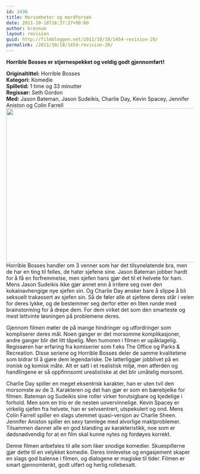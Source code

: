 ```yaml
---
id: 2436
title: Morsomheter og mordforsøk
date: 2011-10-18T16:37:27+00:00
author: brennum
layout: revision
guid: http://filmbloggen.net/2011/10/18/1454-revision-20/
permalink: /2011/10/18/1454-revision-20/
---
```

**Horrible Bosses er stjernespekket og veldig godt gjennomført!**<!--more-->

**Originaltittel:** Horrible Bosses  
**Kategori:** Komedie  
**Spilletid:** 1 time og 33 minutter  
**Regissør:** Seth Gordon  
**Med:** Jason Bateman, Jason Sudeikis, Charlie Day, Kevin Spacey, Jennifer Aniston og Colin Farrell  
<a href="http://filmbloggen.net/2011/10/18/morsomheter-og-mordforsok/horrible-bosses/" rel="attachment wp-att-1507"><img class="alignnone size-large wp-image-1507" src="http://filmbloggen.net/wp-content/uploads//2011/10/jkfjqyd33-620x413.jpg" alt="" width="620" height="413" /></a>  
Horrible Bosses handler om 3 venner som har det tilsynelatende bra, men de har en ting til felles, de hater sjefene sine. Jason Bateman jobber hardt for å få en forfremmelse, men sjefen hans gjør det til et helvete for ham. Mens Jason Sudeikis ikke gjør annet enn å irritere seg over den kokainavhengige nye sjefen sin. Og Charlie Day ønsker bare å slippe å bli seksuelt trakassert av sjefen sin. Så de føler alle at sjefene deres står i veien for deres lykke, og de bestemmer seg derfor etter en liten runde med brainstorming for å drepe dem. For dem virket det som den smarteste og mest lettvinte løsningen på problemene deres.

Gjennom filmen møter de på mange hindringer og utfordringer som kompliserer deres mål. Noen ganger er det morsomme komplikasjoner, andre ganger blir det litt tåpelig. Men humoren i filmen er upåklagelig. Regissøren har erfaring fra komiserier som f.eks The Office og Parks & Recreation. Disse seriene og Horrible Bosses deler de samme kvalitetene som bidrar til å gjøre dem legendariske. De latterliggjør jobblivet på en ironisk og komisk måte. Alt er satt i et realistisk miljø, men atferden og handlingene er så oppfinnsomt urealistiske at det blir umåtelig morsomt.

Charlie Day spiller en meget eksentrisk karakter, han er uten tvil den morsomste av de 3. Karakteren og det han gjør er som en bærebjelke for filmen. Bateman og Sudeikis sine roller virker forutsigbare og kjedelige i forhold. Men som en trio er de nesten uovervinnelige. Kevin Spacey er virkelig sjefen fra helvete, han er selvsentrert, utspekulert og ond. Mens Colin Farrell spiller en slags utemmet quasi-versjon av Charlie Sheen. Jennifer Aniston spiller en sexy tannlege med alvorlige maktproblemer. Tilsammen danner alle en god blanding av karakteristikk, noe som er dødsnødvendig for at en film skal kunne nytes og fordøyes korrekt.

Denne filmen anbefales til alle som liker snodige komedier. Skuespillerne gjør dette til en velykket komedie. Deres innlevelse og engasjement skaper en slags god balense i filmen, og dialogene er magiske til tider. Filmen er smart gjennomtenkt, godt utført og herlig rollebesatt.